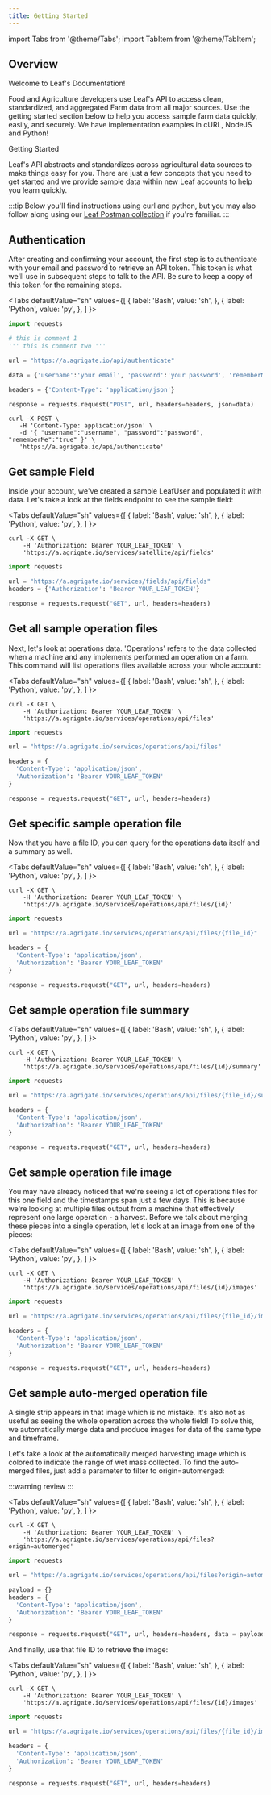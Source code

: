 ```yaml
---
title: Getting Started
---
```


import Tabs from '@theme/Tabs';
import TabItem from '@theme/TabItem';

## Overview

Welcome to Leaf's Documentation!

Food and Agriculture developers use Leaf's API to access clean, standardized,
and aggregated Farm data from all major sources. Use the  getting started
section below  to help you access sample farm data quickly, easily, and securely.
We have implementation examples in cURL, NodeJS and Python!

Getting Started

Leaf's API abstracts and standardizes across agricultural data sources to make
things easy for you. There are just a few concepts that you need to get started
and we provide sample data within new Leaf accounts to help you learn quickly.


:::tip
Below you'll find instructions using curl and python, but you may also follow
along using our [Leaf Postman collection](https://github.com/Leaf-Agriculture/Leaf-quickstart-Postman-collection)
if you're familiar.
:::

## Authentication
After creating and confirming your account, the first step is to authenticate with your email and password to retrieve an API token. This token is what we'll use in subsequent steps to talk to the API. Be sure to keep a copy of this token for the remaining steps.


<Tabs
  defaultValue="sh"
  values={[
    { label: 'Bash', value: 'sh', },
    { label: 'Python', value: 'py', },
  ]
}>

  <TabItem value="py">

  ```py
  import requests

  # this is comment 1
  ''' this is comment two '''

  url = "https://a.agrigate.io/api/authenticate"

  data = {'username':'your email', 'password':'your password', 'rememberMe':'true'}

  headers = {'Content-Type': 'application/json'}

  response = requests.request("POST", url, headers=headers, json=data)
  ```

  </TabItem>
  <TabItem value="sh">

  ```shell
  curl -X POST \
     -H 'Content-Type: application/json' \
     -d '{ "username":"username", "password":"password", "rememberMe":"true" }' \
     'https://a.agrigate.io/api/authenticate'
  ```

  </TabItem>
</Tabs>

## Get sample Field
Inside your account, we've created a sample LeafUser and populated it with data.
Let's take a look at the fields endpoint to see the sample field:

<Tabs
  defaultValue="sh"
  values={[
    { label: 'Bash', value: 'sh', },
    { label: 'Python', value: 'py', },
  ]
}>

  <TabItem value="sh">

  ```shell
  curl -X GET \
      -H 'Authorization: Bearer YOUR_LEAF_TOKEN' \
      'https://a.agrigate.io/services/satellite/api/fields'
  ```

  </TabItem>

  <TabItem value="py">

  ```py
  import requests

  url = "https://a.agrigate.io/services/fields/api/fields"
  headers = {'Authorization': 'Bearer YOUR_LEAF_TOKEN'}

  response = requests.request("GET", url, headers=headers)
  ```

  </TabItem>
</Tabs>

## Get all sample operation files
Next, let's look at operations data. 'Operations' refers to the data collected
when a machine and any implements performed an operation on a farm. This command
will list operations files available across your whole account:

<Tabs
  defaultValue="sh"
  values={[
    { label: 'Bash', value: 'sh', },
    { label: 'Python', value: 'py', },
  ]
}>

  <TabItem value="sh">

  ```shell
  curl -X GET \
      -H 'Authorization: Bearer YOUR_LEAF_TOKEN' \
      'https://a.agrigate.io/services/operations/api/files'
  ```

  </TabItem>
  <TabItem value="py">

  ```py
  import requests

  url = "https://a.agrigate.io/services/operations/api/files"

  headers = {
    'Content-Type': 'application/json',
    'Authorization': 'Bearer YOUR_LEAF_TOKEN'
  }

  response = requests.request("GET", url, headers=headers)
  ```

  </TabItem>
</Tabs>

## Get specific sample operation file
Now that you have a file ID, you can query for the operations data itself and a
summary as well.

<Tabs
  defaultValue="sh"
  values={[
    { label: 'Bash', value: 'sh', },
    { label: 'Python', value: 'py', },
  ]
}>

  <TabItem value="sh">

  ```shell
  curl -X GET \
      -H 'Authorization: Bearer YOUR_LEAF_TOKEN' \
      'https://a.agrigate.io/services/operations/api/files/{id}'
  ```

  </TabItem>
  <TabItem value="py">

  ```py
  import requests

  url = "https://a.agrigate.io/services/operations/api/files/{file_id}"

  headers = {
    'Content-Type': 'application/json',
    'Authorization': 'Bearer YOUR_LEAF_TOKEN'
  }

  response = requests.request("GET", url, headers=headers)
  ```

  </TabItem>

</Tabs>



## Get sample operation file summary

<Tabs
  defaultValue="sh"
  values={[
    { label: 'Bash', value: 'sh', },
    { label: 'Python', value: 'py', },
  ]
}>

  <TabItem value="sh">

  ```shell
  curl -X GET \
      -H 'Authorization: Bearer YOUR_LEAF_TOKEN' \
      'https://a.agrigate.io/services/operations/api/files/{id}/summary'
  ```

  </TabItem>
  <TabItem value="py">

  ```py
  import requests

  url = "https://a.agrigate.io/services/operations/api/files/{file_id}/summary"

  headers = {
    'Content-Type': 'application/json',
    'Authorization': 'Bearer YOUR_LEAF_TOKEN'
  }

  response = requests.request("GET", url, headers=headers)
  ```

  </TabItem>
</Tabs>


## Get sample operation file image
You may have already noticed that we're seeing a lot of operations files for
this one field and the timestamps span just a few days. This is because we're
looking at multiple files output from a machine that effectively represent one
large operation - a harvest. Before we talk about merging these pieces into a
single operation, let's look at an image from one of the pieces:

<Tabs
  defaultValue="sh"
  values={[
    { label: 'Bash', value: 'sh', },
    { label: 'Python', value: 'py', },
  ]
}>

  <TabItem value="sh">

  ```shell
  curl -X GET \
      -H 'Authorization: Bearer YOUR_LEAF_TOKEN' \
      'https://a.agrigate.io/services/operations/api/files/{id}/images'
  ```

  </TabItem>
  <TabItem value="py">

  ```py
  import requests

  url = "https://a.agrigate.io/services/operations/api/files/{file_id}/images"

  headers = {
    'Content-Type': 'application/json',
    'Authorization': 'Bearer YOUR_LEAF_TOKEN'
  }

  response = requests.request("GET", url, headers=headers)
  ```

  </TabItem>
</Tabs>

## Get sample auto-merged operation file
A single strip appears in that image which is no mistake. It's also not as
useful as seeing the whole operation across the whole field! To solve this,
we automatically merge data and produce images for data of the same type and
timeframe.

Let's take a look at the automatically merged harvesting image which is colored
to indicate the range of wet mass collected. To find the auto-merged files, just
add a parameter to filter to origin=automerged:

:::warning
review
:::


<Tabs
  defaultValue="sh"
  values={[
    { label: 'Bash', value: 'sh', },
    { label: 'Python', value: 'py', },
  ]
}>

  <TabItem value="sh">

  ```shell
  curl -X GET \
      -H 'Authorization: Bearer YOUR_LEAF_TOKEN' \
      'https://a.agrigate.io/services/operations/api/files?origin=automerged'
  ```

  </TabItem>
  <TabItem value="py">

  ```py
  import requests

  url = "https://a.agrigate.io/services/operations/api/files?origin=automerged"

  payload = {}
  headers = {
    'Content-Type': 'application/json',
    'Authorization': 'Bearer YOUR_LEAF_TOKEN'
  }

  response = requests.request("GET", url, headers=headers, data = payload)
  ```

  </TabItem>
</Tabs>

And finally, use that file ID to retrieve the image:


<Tabs
  defaultValue="sh"
  values={[
    { label: 'Bash', value: 'sh', },
    { label: 'Python', value: 'py', },
  ]
}>

  <TabItem value="sh">

  ```shell
  curl -X GET \
      -H 'Authorization: Bearer YOUR_LEAF_TOKEN' \
      'https://a.agrigate.io/services/operations/api/files/{id}/images'
  ```

  </TabItem>
  <TabItem value="py">

  ```py
  import requests

  url = "https://a.agrigate.io/services/operations/api/files/{file_id}/images"

  headers = {
    'Content-Type': 'application/json',
    'Authorization': 'Bearer YOUR_LEAF_TOKEN'
  }

  response = requests.request("GET", url, headers=headers)
  ```

  </TabItem>
</Tabs>
